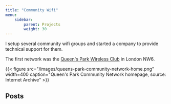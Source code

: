 ```yaml
---
title: "Community Wifi"
menu:
    sidebar: 
        parent: Projects
        weight: 30
---
```

I setup several community wifi groups and started a company to provide technical support for them.

The first network was the [Queen's Park Wireless Club](/tags/queens-park-wifi-club/) in London NW6.

{{< figure src="/images/queens-park-community-network-home.png" width=400 caption="Queen's Park Community Network homepage, source: Internet Archive" >}}

## Posts